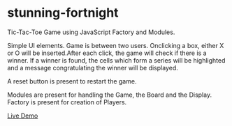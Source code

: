 # stunning-fortnight
Tic-Tac-Toe Game using JavaScript Factory and Modules.

Simple UI elements. Game is between two users. Onclicking a box, either X or O will be inserted.After each click, the game will check if there is a winner.
If a winner is found, the cells which form a series will be highlighted and a message congratulating the winner will be displayed.

A reset button is present to restart the game.

Modules are present for handling the Game, the Board and the Display. Factory is present for creation of Players.

[Live Demo](https://vignesh-2896.github.io/stunning-fortnight/)
